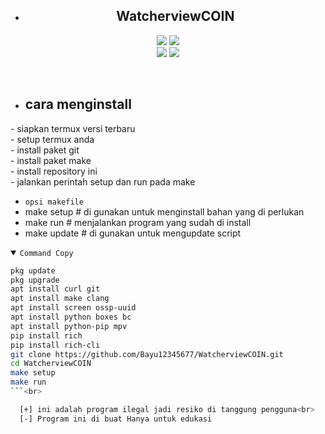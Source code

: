 * <h2 align="center">WatcherviewCOIN</h2>
<p align="center">
  <img src="https://img.shields.io/static/v1?label=language&message=Bourne+Again+Shell&color=green&logo=nano">
  <img src="https://img.shields.io/static/v1?label=Framework&message=Bash+ID&color=green&logo=reddit"><br>
  <img src="https://img.shields.io/github/forks/Bayu12345677/GlassSpamV2?logo=git&style=social">
  <img src="https://img.shields.io/github/license/Bayu12345677/GlassSpamV2?color=green&logo=apache&style=flat-square">
</p>

<br>

- ## cara menginstall
\- siapkan termux versi terbaru<br>
\- setup termux anda<br>
\- install paket git<br>
\- install paket make<br>
\- install repository ini<br>
\- jalankan perintah setup dan run pada make

- `opsi makefile`
- make setup  # di gunakan untuk menginstall bahan yang di perlukan<br>
- make run    # menjalankan program yang sudah di install<br>
- make update # di gunakan untuk mengupdate script<br>

<details open><summary><code>Command Copy</code></summary>

```bash
pkg update
pkg upgrade
apt install curl git
apt install make clang
apt install screen ossp-uuid
apt install python boxes bc
apt install python-pip mpv
pip install rich
pip install rich-cli
git clone https://github.com/Bayu12345677/WatcherviewCOIN.git
cd WatcherviewCOIN
make setup
make run
```<br>

  [+] ini adalah program ilegal jadi resiko di tanggung pengguna<br>
  [-] Program ini di buat Hanya untuk edukasi
